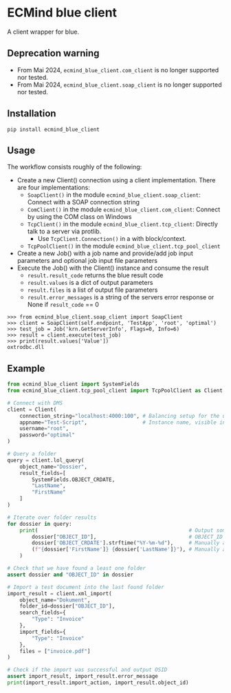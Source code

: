 # ECMind blue client

A client wrapper for blue.

## Deprecation warning

- From Mai 2024, `ecmind_blue_client.com_client` is no longer supported nor tested.
- From Mai 2024, `ecmind_blue_client.soap_client` is no longer supported nor tested.

## Installation

`pip install ecmind_blue_client`

## Usage

The workflow consists roughly of the following:

- Create a new Client() connection using a client implementation. There are four implementations:
    - `SoapClient()` in the module `ecmind_blue_client.soap_client`: Connect with a SOAP connection string
    - `ComClient()` in the module `ecmind_blue_client.com_client`: Connect by using the COM class on Windows
    - `TcpClient()` in the module `ecmind_blue_client.tcp_client`: Directly talk to a server via protlib.
       - Use `TcpClient.Connection()` in a with block/context.
    - `TcpPoolClient()` in the module `ecmind_blue_client.tcp_pool_client`
- Create a new Job() with a job name and provide/add job input parameters and optional job input file parameters
- Execute the Job() with the Client() instance and consume the result 
   - `result.result_code` returns the blue result code
   - `result.values` is a dict of output parameters
   - `result.files` is a list of output file parameters
   - `result.error_messages` is a string of the servers error response or None if `result_code` == 0

```
>>> from ecmind_blue_client.soap_client import SoapClient
>>> client = SoapClient(self.endpoint, 'TestApp', 'root', 'optimal')
>>> test_job = Job('krn.GetServerInfo', Flags=0, Info=6)
>>> result = client.execute(test_job)
>>> print(result.values['Value'])
oxtrodbc.dll
```

## Example

```python
from ecmind_blue_client import SystemFields
from ecmind_blue_client.tcp_pool_client import TcpPoolClient as Client

# Connect with DMS
client = Client(
    connection_string="localhost:4000:100", # Balancing setup for the used Client class `TcpPoolClient`
    appname="Test-Script",                  # Instance name, visible in the enterprise manager
    username="root",
    password="optimal"
)

# Query a folder
query = client.lol_query(
    object_name="Dossier",
    result_fields=[
        SystemFields.OBJECT_CRDATE, 
        "LastName", 
        "FirstName"
    ]
)

# Iterate over folder results
for dossier in query:
    print(                                                 # Output some infos
        dossier["OBJECT_ID"],                              # OBJECT_ID is added per defaults
        dossier['OBJECT_CRDATE'].strftime("%Y-%m-%d"),     # Manually added system field from line 16
        (f"{dossier['FirstName']} {dossier['LastName']}"), # Manually added objdef fields from line 17 & 18
    )

# Check that we have found a least one folder
assert dossier and "OBJECT_ID" in dossier

# Import a test document into the last found folder
import_result = client.xml_import(
    object_name="Dokument", 
    folder_id=dossier["OBJECT_ID"], 
    search_fields={
        "Type": "Invoice"
    },
    import_fields={
        "Type": "Invoice"
    },
    files = ["invoice.pdf"]
)

# Check if the import was successful and output OSID
assert import_result, import_result.error_message
print(import_result.import_action, import_result.object_id)
```
